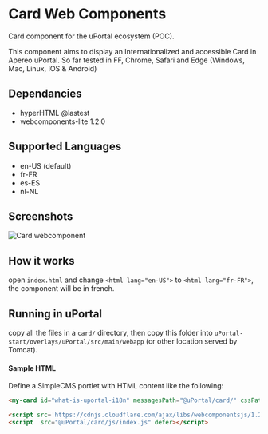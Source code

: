 # Card Web Components

Card component for the uPortal ecosystem (POC).

This component aims to display an Internationalized and accessible Card in Apereo uPortal.
So far tested in FF, Chrome, Safari and Edge (Windows, Mac, Linux, IOS & Android)

## Dependancies

- hyperHTML @lastest
- webcomponents-lite 1.2.0

## Supported Languages

- en-US (default)
- fr-FR
- es-ES
- nl-NL

## Screenshots

![Card webcomponent](public/assets/cardwebcomponent.png "card in en-US")

## How it works

open `index.html` and change `<html lang="en-US">` to `<html lang="fr-FR">`, the component will be in french.

## Running in uPortal

copy all the files in a `card/` directory, then copy this folder into
`uPortal-start/overlays/uPortal/src/main/webapp` (or other location served by Tomcat).

#### Sample HTML

Define a SimpleCMS portlet with HTML content like the following:

```HTML
<my-card id="what-is-uportal-i18n" messagesPath="@uPortal/card/" cssPath="@uPortal/card/css"></my-card>

<script src='https://cdnjs.cloudflare.com/ajax/libs/webcomponentsjs/1.2.0/webcomponents-lite.js' defer></script>
<script  src="@uPortal/card/js/index.js" defer></script>
```
